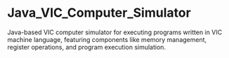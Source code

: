 # Java_VIC_Computer_Simulator
Java-based VIC computer simulator for executing programs written in VIC machine language, featuring components like memory management, register operations, and program execution simulation.
